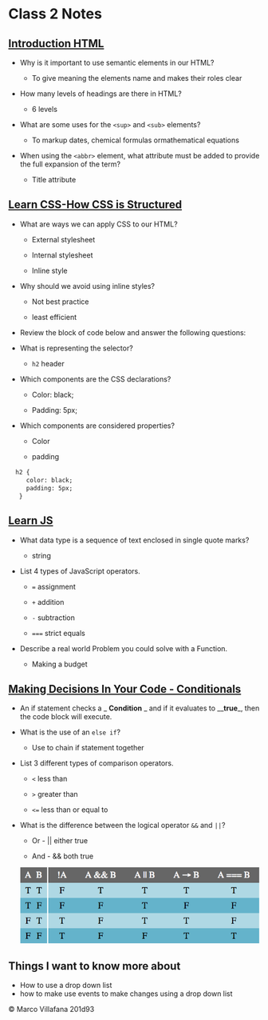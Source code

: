 # Class 2 Notes

## [Introduction HTML](https://developer.mozilla.org/en-US/docs/Learn/HTML/Introduction_to_HTML/)

+ Why is it important to use semantic elements in our HTML? 

  + To give meaning the elements name and makes their roles clear 

+ How many levels of headings are there in HTML? 

  + 6 levels 

+ What are some uses for the `<sup>` and `<sub>` elements? 

  + To markup dates, chemical formulas ormathematical equations 

+ When using the `<abbr>` element, what attribute must be added to provide the full expansion of the term? 

  + Title attribute

## [Learn CSS-How CSS is Structured](https://developer.mozilla.org/en-US/docs/Learn/CSS/First_steps/How_CSS_is_structured)

+ What are ways we can apply CSS to our HTML? 

  + External stylesheet 

  + Internal stylesheet 

  + Inline style 

+ Why should we avoid using inline styles? 

  + Not best practice  

  + least efficient   

+ Review the block of code below and answer the following questions: 

+ What is representing the selector? 

  + `h2` header 

+ Which components are the CSS declarations?	 

  + Color: black; 

  + Padding: 5px; 

+ Which components are considered properties? 

  + Color 

  + padding 

``` 
  h2 { 
     color: black; 
     padding: 5px; 
   } 
``` 

## [Learn JS](https://developer.mozilla.org/en-US/docs/Learn/Getting_started_with_the_web/JavaScript_basics)

+ What data type is a sequence of text enclosed in single quote marks? 

   + string 

+ List 4 types of JavaScript operators. 

  + `=`  assignment 

  + `+` addition 

  + `-` subtraction 

  + `===` strict equals 

+ Describe a real world Problem you could solve with a Function. 

  + Making a budget  

## [Making Decisions In Your Code - Conditionals](https://developer.mozilla.org/en-US/docs/Learn/JavaScript/Building_blocks/conditionals)

+ An if statement checks a _ **Condition** _ and if it evaluates to __**true**_, then the code block will execute. 

+ What is the use of an `else if`? 

  + Use to chain if statement together  

+ List 3 different types of comparison operators. 

  + `<` less than 

  + `>` greater than 

  + `<=` less than or equal to  

+ What is the difference between the logical operator `&&` and `||`? 

  + Or - || either true 

  + And - && both true 

  ![Truth Table](../images/truthTable.png)
  
## Things I want to know more about

+ How to use a drop down list
+ how to make use events to make changes using a drop down list

© Marco Villafana 201d93
